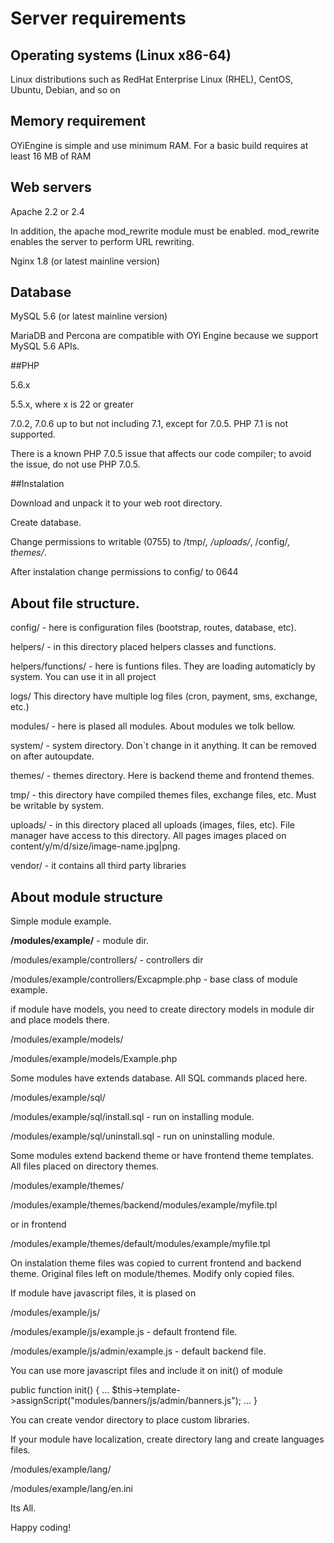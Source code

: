 # Server requirements

## Operating systems (Linux x86-64)

Linux distributions such as RedHat Enterprise Linux (RHEL), CentOS, Ubuntu, Debian, and so on

## Memory requirement

OYiEngine is simple and use minimum RAM. For a basic build requires at least 16 MB of RAM

## Web servers

Apache 2.2 or 2.4

In addition, the apache mod_rewrite module must be enabled. mod_rewrite enables the server to perform URL rewriting.

Nginx 1.8 (or latest mainline version)

## Database

MySQL 5.6 (or latest mainline version)

MariaDB and Percona are compatible with OYi Engine because we support MySQL 5.6 APIs.

##PHP

5.6.x

5.5.x, where x is 22 or greater

7.0.2, 7.0.6 up to but not including 7.1, except for 7.0.5. PHP 7.1 is not supported.

There is a known PHP 7.0.5 issue that affects our code compiler; to avoid the issue, do not use PHP 7.0.5.

##Instalation

Download and unpack it to your web root directory.

Create database.

Change permissions to writable (0755) to /tmp/*, /uploads/*, /config/*, themes/*.

After instalation change permissions to config/ to 0644

## About file structure.

config/ - here is configuration files (bootstrap, routes, database, etc). 

helpers/ - in this directory placed helpers classes and functions. 

helpers/functions/ - here is funtions files. They are loading automaticly by system. You can use it in all project

logs/ This directory have multiple log files (cron, payment, sms, exchange, etc.)

modules/ - here is plased all modules. About modules we tolk bellow.

system/ - system directory. Don`t change in it anything. It can be removed on after autoupdate.

themes/ - themes directory. Here is backend theme and frontend themes. 

tmp/ - this directory have compiled themes files, exchange files, etc. Must be writable by system.

uploads/ - in this directory placed all uploads (images, files, etc). File manager have access to this directory. All pages images placed on content/y/m/d/size/image-name.jpg|png.

vendor/ - it contains all third party libraries


## About module structure

Simple module example.

**/modules/example/** - module dir.

/modules/example/controllers/ - controllers dir

/modules/example/controllers/Excapmple.php - base class of module example. 

if module have models, you need to create directory models in module dir and place models there.

/modules/example/models/

/modules/example/models/Example.php

Some modules have extends database. All SQL commands placed here.

/modules/example/sql/

/modules/example/sql/install.sql - run on installing module.

/modules/example/sql/uninstall.sql - run on uninstalling module.

Some modules extend backend theme or have frontend theme templates. All files placed on directory themes. 

/modules/example/themes/

/modules/example/themes/backend/modules/example/myfile.tpl

or in frontend 

/modules/example/themes/default/modules/example/myfile.tpl

On instalation theme files was copied to current frontend and backend theme. Original files left on module/themes. Modify only copied files.

If module have javascript files, it is plased on 

/modules/example/js/

/modules/example/js/example.js - default frontend file.

/modules/example/js/admin/example.js - default backend file.

You can use more javascript files and include it on init() of module

public function init()
{
    ... 
    $this->template->assignScript("modules/banners/js/admin/banners.js");
    ...
}


You can create vendor directory to place custom libraries.

If your module have localization, create directory lang and create languages files.

/modules/example/lang/

/modules/example/lang/en.ini

Its All.

Happy coding!



